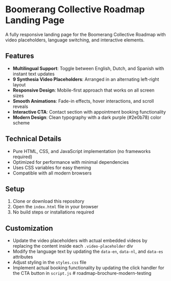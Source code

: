 # Boomerang Collective Roadmap Landing Page

A fully responsive landing page for the Boomerang Collective Roadmap with video placeholders, language switching, and interactive elements.

## Features

- **Multilingual Support**: Toggle between English, Dutch, and Spanish with instant text updates
- **9 Synthesia Video Placeholders**: Arranged in an alternating left-right layout
- **Responsive Design**: Mobile-first approach that works on all screen sizes
- **Smooth Animations**: Fade-in effects, hover interactions, and scroll reveals
- **Interactive CTA**: Contact section with appointment booking functionality
- **Modern Design**: Clean typography with a dark purple (#2e0b78) color scheme

## Technical Details

- Pure HTML, CSS, and JavaScript implementation (no frameworks required)
- Optimized for performance with minimal dependencies
- Uses CSS variables for easy theming
- Compatible with all modern browsers

## Setup

1. Clone or download this repository
2. Open the `index.html` file in your browser
3. No build steps or installations required

## Customization

- Update the video placeholders with actual embedded videos by replacing the content inside each `.video-placeholder` div
- Modify the language text by updating the `data-en`, `data-nl`, and `data-es` attributes
- Adjust styling in the `styles.css` file
- Implement actual booking functionality by updating the click handler for the CTA button in `script.js` #   r o a d m a p - b r o c h u r e - m o d e r n - t e s t i n g  
 